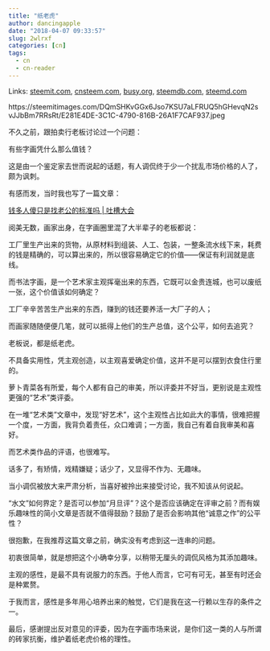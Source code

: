 ```yaml
---
title: "纸老虎"
author: dancingapple
date: "2018-04-07 09:33:57"
slug: 2wlrxf
categories: [cn]
tags: 
  - cn
  - cn-reader
---
```


Links: [steemit.com](https://steemit.com/cn/@dancingapple/2wlrxf), [cnsteem.com](https://cnsteem.com/cn/@dancingapple/2wlrxf), [busy.org](https://busy.org/cn/@dancingapple/2wlrxf), [steemdb.com](https://steemdb.com/cn/@dancingapple/2wlrxf), [steemd.com](https://steemd.com/cn/@dancingapple/2wlrxf)

<html>
<p>https://steemitimages.com/DQmSHKvGGx6Jso7KSU7aLFRUQ5hGHevqN2svJJbBm7RRsRt/E281E4DE-3C1C-4790-816B-26A1F7CAF937.jpeg</p>
<p>不久之前，跟拍卖行老板讨论过一个问题：</p>
<p>有些字画凭什么那么值钱？</p>
<p>这是由一个鉴定家去世而说起的话题，有人调侃终于少一个扰乱市场价格的人了，颇为讽刺。</p>
<p>有感而发，当时我也写了一篇文章：</p>
<p><a href="https://steemit.com/cn/@dancingapple/3jmbm1-or">钱多人傻只是找老公的标准吗 | 吐槽大会</a></p>
<p>阅美无数，画家出身，在字画圈里混了大半辈子的老板都说：</p>
<p>工厂里生产出来的货物，从原材料到组装、人工、包装，一整条流水线下来，耗费的钱是精确的，可以算出来的，所以很容易确定它的价值——保证有利润就是底线。</p>
<p>而书法字画，是一个艺术家主观挥毫出来的东西，它既可以金贵连城，也可以废纸一张，这个价值该如何确定？</p>
<p>工厂辛辛苦苦生产出来的东西，赚到的钱还要养活一大厂子的人；</p>
<p>而画家随随便便几笔，就可以抵得上他们的生产总值，这个公平，如何去追究？</p>
<p>老板说，都是纸老虎。</p>
<p>不具备实用性，凭主观创造，以主观喜爱确定价值，这并不是可以摆到衣食住行里的。</p>
<p>萝卜青菜各有所爱，每个人都有自己的审美，所以评委并不好当，更别说是主观性更强的“艺术”类评委。</p>
<p>在一堆“艺术类”文章中，发现“好艺术”，这个主观性占比如此大的事情，很难把握一个度，一方面，我背负着责任，众口难调；一方面，我自己有着自我审美和喜好。</p>
<p>而艺术类作品的评语，也很难写。</p>
<p>话多了，有矫情，戏精嫌疑；话少了，又显得不作为、无趣味。</p>
<p>当小调侃被放大来严肃分析，当喜好被拎出来接受讨论，我不知该从何说起。</p>
<p>“水文”如何界定？是否可以参加“月旦评”？这个是否应该确定在评审之前？而有娱乐趣味性的简小文章是否就不值得鼓励？鼓励了是否会影响其他“诚意之作”的公平性？</p>
<p>很抱歉，在我推荐这篇文章之前，确实没有考虑到这一连串的问题。</p>
<p>初衷很简单，就是想把这个小确幸分享，以稍带无厘头的调侃风格为其添加趣味。</p>
<p>主观的感性，是最不具有说服力的东西。于他人而言，它可有可无，甚至有时还会是种累赘。</p>
<p>于我而言，感性是多年用心培养出来的触觉，它们是我在这一行赖以生存的条件之一。</p>
<p>最后，感谢提出反对意见的评委，因为在字画市场来说，是你们这一类的人与所谓的砖家抗衡，维护着纸老虎价格的理性。</p>
<p><br></p>
<p><br></p>
<p><br></p>
<p><br></p>
</html>
